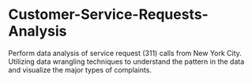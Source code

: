 # Customer-Service-Requests-Analysis
Perform data analysis of service request (311) calls from New York City. Utilizing data wrangling techniques to understand the pattern in the data and visualize the major types of complaints. 
